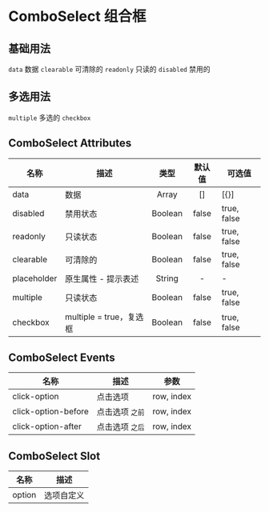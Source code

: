 
# ComboSelect 组合框

<script>
export default {
  data() {
    return {
      data: [
        { label: '山西省', value: '1' },
        { label: '陕西省', value: '2' },
        { label: '四川省', value: '3' },
        { label: '河南省', value: '4' },
        { label: '江苏省', value: '5' }
      ]
    }
  }
}
</script>

## 基础用法
`data` 数据 `clearable` 可清除的 `readonly` 只读的 `disabled` 禁用的

<div class="me-column">
  <me-combo-select clearable :data="data" />
  <me-combo-select  :data="data" />
  <me-combo-select :data="data" readonly highlight />
  <me-combo-select :data="data" readonly />
  <me-combo-select :data="data" disabled />
</div>

## 多选用法
`multiple` 多选的 `checkbox`


<div class="me-column">
  <me-combo-select :data="data" multiple />
  <me-combo-select :data="data" multiple disabled  />
  <me-combo-select :data="data" multiple  />
</div>

## ComboSelect Attributes
| 名称        | 描述                    |  类型   | 默认值 | 可选值      |
| ----------- | ----------------------- | :-----: | :----: | ----------- |
| data        | 数据                    |  Array  |   []   | [{}]        |
| disabled    | 禁用状态                | Boolean | false  | true, false |
| readonly    | 只读状态                | Boolean | false  | true, false |
| clearable   | 可清除的                | Boolean | false  | true, false |
| placeholder | 原生属性 - 提示表述     | String  |   -    | -           |
| multiple    | 只读状态                | Boolean | false  | true, false |
| checkbox    | multiple = true，复选框 | Boolean | false  | true, false |

## ComboSelect Events
| 名称                | 描述            |    参数    |
| ------------------- | --------------- | :--------: |
| click-option        | 点击选项        | row, index |
| click-option-before | 点击选项 `之前` | row, index |
| click-option-after  | 点击选项 `之后` | row, index |

## ComboSelect Slot
| 名称   | 描述       |
| ------ | ---------- |
| option | 选项自定义 |